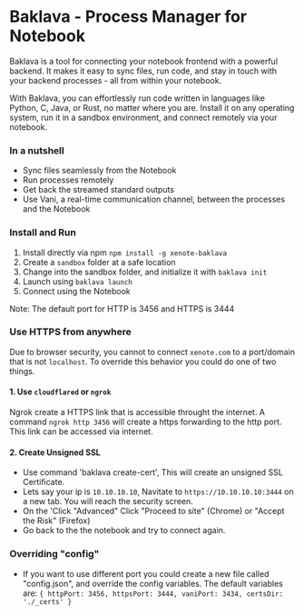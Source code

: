 # Baklava - Process Manager for Notebook

Baklava is a tool for connecting your notebook frontend with a powerful backend. It makes it easy to sync files, run code, and stay in touch with your backend processes - all from within your notebook.

With Baklava, you can effortlessly run code written in languages like Python, C, Java, or Rust, no matter where you are. Install it on any operating system, run it in a sandbox environment, and connect remotely via your notebook.

### In a nutshell

- Sync files seamlessly from the Notebook
- Run processes remotely
- Get back the streamed standard outputs
- Use Vani, a real-time communication channel, between the processes and the Notebook


### Install and Run

1. Install directly via npm `npm install -g xenote-baklava`
2. Create a `sandbox` folder at a safe location
3. Change into the sandbox folder, and initialize it with `baklava init`
4. Launch using `baklava launch`
5. Connect using the Notebook

Note: The default port for HTTP is 3456 and HTTPS is 3444

### Use HTTPS from anywhere
Due to browser security, you cannot to connect `xenote.com` to a port/domain that is not `localhost`. To override this behavior you could do one of two things.

#### 1. Use `cloudflared` or `ngrok`
  Ngrok create a HTTPS link that is accessible throught the internet.
  A command `ngrok http 3456` will create a https forwarding to the http port.
  This link can be accessed via internet.

#### 2. Create Unsigned SSL
  - Use command 'baklava create-cert', This will create an unsigned SSL Certificate.
  - Lets say your ip is `10.10.10.10`, Navitate to `https://10.10.10.10:3444` on a new tab. You will reach the security screen.
  - On the 'Click "Advanced" Click "Proceed to site" (Chrome) or "Accept the Risk" (Firefox)
  - Go back to the the notebook and try to connect again.


### Overriding "config"
- If you want to use different port you could create a new file called "config.json", and override the config variables. The default variables are:
`{
  httpPort: 3456,
  httpsPort: 3444,
  vaniPort: 3434,
  certsDir: './_certs'
}`
